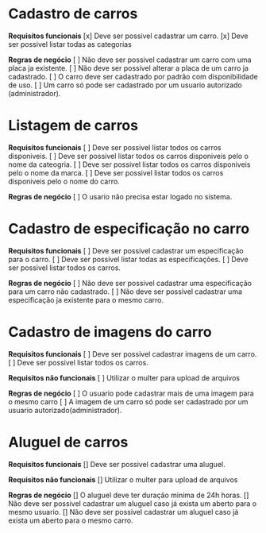 # Cadastro de carros

**Requisitos funcionais**
[x] Deve ser possivel cadastrar um carro.
[x] Deve ser possivel listar todas as categorias

**Regras de negócio**
[ ] Não deve ser possivel cadastrar um carro com uma placa ja existente.
[ ] Não deve ser possivel alterar a placa de um carro ja cadastrado.
[ ] O carro deve ser cadastrado por padrão com disponibilidade de uso.
[ ] Um carro só pode ser cadastrado por um usuario autorizado (administrador).


# Listagem de carros

**Requisitos funcionais**
[ ] Deve ser possivel listar todos os carros disponiveis.
[ ] Deve ser possivel listar todos os carros disponiveis pelo o nome da cateogria.
[ ] Deve ser possivel listar todos os carros disponiveis pelo o nome da marca.
[ ] Deve ser possivel listar todos os carros disponiveis pelo o nome do carro.

**Regras de negócio**
[ ] O usario não precisa estar logado no sistema.


# Cadastro de especificação no carro

**Requisitos funcionais**
[ ] Deve ser possivel cadastrar um especificação para o carro.
[ ] Deve ser possivel listar todas as especificações.
[ ] Deve ser possivel listar todos os carros.

**Regras de negócio**
[ ] Não deve ser possivel cadastrar uma especificação para um carro não cadastrado.
[ ] Não deve ser possivel cadastrar uma especificação ja existente para o mesmo carro.


# Cadastro de imagens do carro

**Requisitos funcionais**
[ ] Deve ser possivel cadastrar imagens de um carro.
[ ] Deve ser possivel listar todos os carros.

**Requisitos não funcionais**
[ ] Utilizar o multer para upload de arquivos

**Regras de negócio**
[ ] O usuario pode cadastrar mais de uma imagem para o mesmo carro
[ ] A imagem de um carro só pode ser cadastrado por um usuario autorizado(administrador).



# Aluguel de carros

**Requisitos funcionais**
[] Deve ser possivel cadastrar uma aluguel.

**Requisitos não funcionais**
[] Utilizar o multer para upload de arquivos

**Regras de negócio**
[] O aluguel deve ter duração minima de 24h horas.
[] Não deve ser possivel cadastrar um aluguel caso já exista um aberto para o mesmo usuario.
[] Não deve ser possivel cadastrar um aluguel caso já exista um aberto para o mesmo carro.